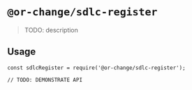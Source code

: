 # `@or-change/sdlc-register`

> TODO: description

## Usage

```
const sdlcRegister = require('@or-change/sdlc-register');

// TODO: DEMONSTRATE API
```
